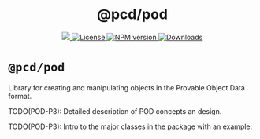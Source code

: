 <p align="center">
    <h1 align="center">
        @pcd/pod
    </h1>
</p>

<p align="center">
    <a href="https://github.com/proofcarryingdata">
        <img src="https://img.shields.io/badge/project-PCD-blue.svg?style=flat-square">
    </a>
    <a href="https://github.com/proofcarryingdata/zupass/blob/main/packages/lib/pod/LICENSE">
        <img alt="License" src="https://img.shields.io/badge/license-GPL--3.0-green.svg?style=flat-square">
    </a>
    <a href="https://www.npmjs.com/package/@pcd/pod">
        <img alt="NPM version" src="https://img.shields.io/npm/v/@pcd/pod-pcd?style=flat-square" />
    </a>
    <a href="https://npmjs.org/package/@pcd/pod">
        <img alt="Downloads" src="https://img.shields.io/npm/dm/@pcd/pod.svg?style=flat-square" />
    </a>
</p>

# `@pcd/pod`

Library for creating and manipulating objects in the Provable Object Data
format.

TODO(POD-P3): Detailed description of POD concepts an design.

TODO(POD-P3): Intro to the major classes in the package with an example.
